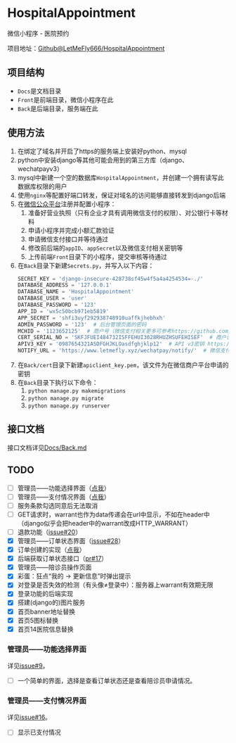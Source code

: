 <!--
 * @Author: LetMeFly
 * @Date: 2023-08-15 22:32:21
 * @LastEditors: LetMeFly
 * @LastEditTime: 2024-01-25 10:59:42
-->
# HospitalAppointment

微信小程序 - 医院预约

项目地址：[Github@LetMeFly666/HospitalAppointment](https://github.com/LetMeFly666/HospitalAppointment)

## 项目结构

+ ```Docs```是文档目录
+ ```Front```是前端目录，微信小程序在此
+ ```Back```是后端目录，服务端在此

## 使用方法

1. 在绑定了域名并开启了https的服务端上安装好python、mysql
2. python中安装django等其他可能会用到的第三方库（django、wechatpayv3）
3. mysql中新建一个空的数据库```HospitalAppointment```，并创建一个拥有读写此数据库权限的用户
4. 使用```nginx```等配置好端口转发，保证对域名的访问能够直接转发到django后端
5. 在[微信公众平台](https://mp.weixin.qq.com)注册并配置小程序：
   1. 准备好营业执照（只有企业才具有调用微信支付的权限）、对公银行卡等材料
   2. 申请小程序并完成小额汇款验证
   3. 申请微信支付接口并等待通过
   4. 修改前后端的```appID```、```appSecret```以及微信支付相关密钥等
   4. 上传前端```Front```目录下的小程序，提交审核等待通过
6. 在```Back```目录下新建```Secrets.py```，并写入以下内容：
   ```python
   SECRET_KEY = 'django-insecure-428738sf45w4f5a4a4254534=-./'
   DATABASE_ADDRESS = '127.0.0.1'
   DATABASE_NAME = 'HospitalAppointment'
   DATABASE_USER = 'user'
   DATABASE_PASSWORD = '123'
   APP_ID = 'wx5c50bcb971eb5819'
   APP_SECRET = 'shfi3uyf292938748910uaffkjhebhxh'
   ADMIN_PASSWORD = '123'  # 后台管理页面的密码
   MCHID = '1123652125'  # 商户号（微信支付相关更多可参考https://github.com/minibear2021/wechatpayv3）
   CERT_SERIAL_NO = 'SKFJFUEI484732ISFFEHUI3028RHUZHSUFEHISEF'  # 商户证书序列号
   APIV3_KEY = '0987654321ASDFGHJKLOasdfghjklp12'  # API v3密钥 https://pay.weixin.qq.com/wiki/doc/apiv3/wechatpay/wechatpay3_2.shtml
   NOTIFY_URL = 'https://www.letmefly.xyz/wechatpay/notify/'  # 微信支付成功后的回调地址（你的服务地址 加上```wechatpay/notify/```）
   ```
7. 在```Back/cert```目录下新建```apiclient_key.pem```，该文件为在微信商户平台申请的密钥
8. 在```Back```目录下执行以下命令：
   1. ```python manage.py makemigrations```
   2. ```python manage.py migrate```
   3. ```python manage.py runserver```

## 接口文档

接口文档详见[Docs/Back.md](Docs/Back.md)

## TODO

- [ ] 管理员——功能选择界面（[点我](#todo-3)）
- [ ] 管理员——支付情况界面（[点我](#todo-5)）
- [ ] 服务条款勾选同意后无法取消
- [ ] GET请求时，warrant也作为data传递会在url中显示，不如在header中（django似乎会把header中的warrant改成HTTP_WARRANT）
- [ ] 退款功能（[issue#20](https://github.com/LetMeFly666/HospitalAppointment/issues/20)）
- [x] 管理员——订单状态界面（[issue#28](https://github.com/LetMeFly666/HospitalAppointment/issues/28)）
- [x] 订单创建的实现（[点我](#todo-2)）
- [x] 后端获取订单状态接口（[pr#17](https://github.com/LetMeFly666/HospitalAppointment/pull/17)）
- [x] 管理员——陪诊员操作页面
- [x] 彩蛋：狂点“我的 -> 更新信息”时弹出提示
- [x] 对登录是否失效的检测（有头像≠登录中）：服务器上warrant有效期无限
- [x] 登录功能的后端实现
- [x] 搭建(django的)图片服务
- [x] 首页banner地址替换
- [x] 首页5图标替换
- [x] 首页14医院信息替换

### 管理员——功能选择界面

<a id='todo-3'></a>详见[issue#9](https://github.com/LetMeFly666/HospitalAppointment/issues/9)。

- [ ] 一个简单的界面，选择是查看订单状态还是查看陪诊员申请情况。

### 管理员——支付情况界面

<a id='todo-5'></a>详见[issue#16](https://github.com/LetMeFly666/HospitalAppointment/issues/16)。

- [ ] 显示已支付情况
